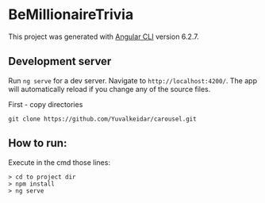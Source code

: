 # BeMillionaireTrivia

This project was generated with [Angular CLI](https://github.com/angular/angular-cli) version 6.2.7.

## Development server

Run `ng serve` for a dev server. Navigate to `http://localhost:4200/`. The app will automatically reload if you change any of the source files.

First - copy directories 

```
git clone https://github.com/Yuvalkeidar/carousel.git
```

## How to run:

Execute in the cmd those lines:
```
> cd to project dir
> npm install
> ng serve
```

